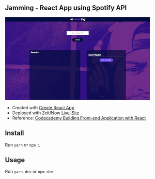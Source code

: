 ## Jamming - React App using Spotify API

![alt text](./React-Jamming-App-Snapshot.png 'React-Jamming-App')

- Created with [Create React App](https://github.com/facebook/create-react-app)
- Deployed with Zeit/Now [Live-Site](https://react-jamming-app.raychengy.now.sh/)
- Reference: [Codecademy Building Front-end Application with React](https://www.codecademy.com/learn/paths/build-web-apps-with-react)

## Install

Run `yarn` or `npm i`

## Usage

Run `yarn dev` or `npm dev`
